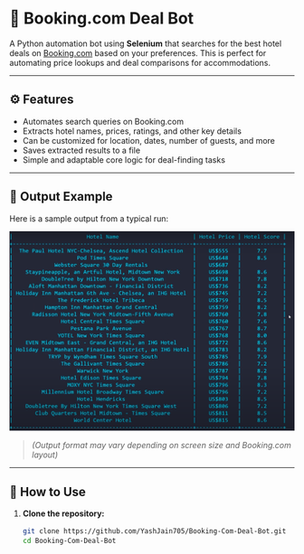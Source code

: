 # 🏨 Booking.com Deal Bot

A Python automation bot using **Selenium** that searches for the best hotel deals on [Booking.com](https://www.booking.com) based on your preferences. This is perfect for automating price lookups and deal comparisons for accommodations.

---

## ⚙️ Features

- Automates search queries on Booking.com  
- Extracts hotel names, prices, ratings, and other key details  
- Can be customized for location, dates, number of guests, and more  
- Saves extracted results to a file  
- Simple and adaptable core logic for deal-finding tasks  

---

## 📸 Output Example

Here is a sample output from a typical run:

![Output Screenshot](output.png)

> *(Output format may vary depending on screen size and Booking.com layout)*

---

## 🚀 How to Use

1. **Clone the repository:**
   ```bash
   git clone https://github.com/YashJain705/Booking-Com-Deal-Bot.git
   cd Booking-Com-Deal-Bot
